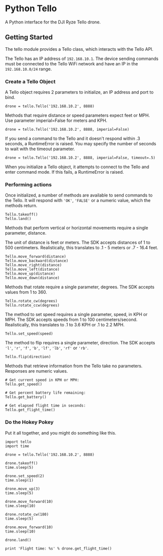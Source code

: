 # Python Tello

A Python interface for the DJI Ryze Tello drone.

## Getting Started

The tello module provides a Tello class, which interacts with the Tello API.

The Tello has an IP address of `192.168.10.1`. The device sending commands must 
be connected to the Tello WiFi network and have an IP in the `192.168.10.0/24`
range.

### Create a Tello Object

A Tello object requires 2 parameters to initialize, an IP address and port to 
bind.

    drone = tello.Tello('192.168.10.2', 8888)

Methods that require distance or speed parameters expect feet or MPH. Use
parameter imperial=False for meters and KPH.

    drone = tello.Tello('192.168.10.2', 8888, imperial=False)

If you send a command to the Tello and it doesn't respond within .3 seconds, a
RuntimeError is raised. You may specify the number of seconds to wait with the
timeout parameter.

    drone = tello.Tello('192.168.10.2', 8888, imperial=False, timeout=.5)

When you initialize a Tello object, it attempts to connect to the Tello and
enter command mode. If this fails, a RuntimeError is raised.

### Performing actions

Once initialized, a number of methods are available to send commands to the
Tello. It will respond with `'OK'`, `'FALSE'` or a numeric value, which the 
methods return.

    Tello.takeoff()
    Tello.land()

Methods that perform vertical or horizontal movements require a single
parameter, distance.

The unit of distance is feet or meters. The SDK accepts distances of 1 to 500
centimeters. Realistically, this translates to .1 - 5 meters or .7 - 16.4 feet.

    Tello.move_forward(distance)
    Tello.move_backward(distance)
    Tello.move_right(distance)
    Tello.move_left(distance)
    Tello.move_up(distance)
    Tello.move_down(distance)

Methods that rotate require a single parameter, degrees. The SDK accepts values
from 1 to 360.

    Tello.rotate_cw(degrees)
    Tello.rotate_ccw(degrees)

The method to set speed requires a single parameter, speed, in KPH or MPH. The 
SDK accepts speeds from 1 to 100 centimeters/second. Realistically, this 
translates to .1 to 3.6 KPH or .1 to 2.2 MPH.

    Tello.set_speed(speed)

The method to flip requires a single parameter, direction. The SDK accepts 
`'l'`, `'r'`, `'f'`, `'b'`, `'lf'`, `'lb'`, `'rf'` or `'rb'`. 

    Tello.flip(direction)

Methods that retrieve information from the Tello take no parameters. Responses
are numeric values.

    # Get current speed in KPH or MPH:
    Tello.get_speed()

    # Get percent battery life remaining:
    Tello.get_battery()

    # Get elapsed flight time in seconds:
    Tello.get_flight_time()

### Do the Hokey Pokey

Put it all together, and you might do something like this.

    import tello
    import time

    drone = tello.Tello('192.168.10.2', 8888)

    drone.takeoff()
    time.sleep(5)

    drone.set_speed(2)
    time.sleep(1)

    drone.move_up(3)
    time.sleep(5)

    drone.move_forward(10)
    time.sleep(10)

    drone.rotate_cw(180)
    time.sleep(5)

    drone.move_forward(10)
    time.sleep(10)

    drone.land()

    print 'Flight time: %s' % drone.get_flight_time()
